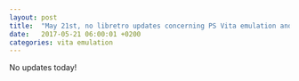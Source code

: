 ```yaml
---
layout: post
title:  "May 21st, no libretro updates concerning PS Vita emulation and emulators"
date:   2017-05-21 06:00:01 +0200
categories: vita emulation
---
```


No updates today!
